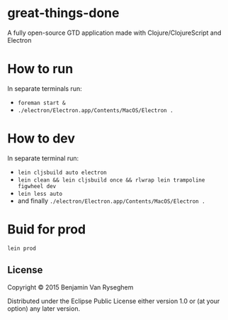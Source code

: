 # great-things-done

A fully open-source GTD application made with Clojure/ClojureScript and Electron

# How to run

In separate terminals run: 

- `foreman start &`
- `./electron/Electron.app/Contents/MacOS/Electron .`

# How to dev

In separate terminal run:

- `lein cljsbuild auto electron`
- `lein clean && lein cljsbuild once && rlwrap lein trampoline figwheel dev`
- `lein less auto`
- and finally `./electron/Electron.app/Contents/MacOS/Electron .`

# Buid for prod

    lein prod

## License

Copyright © 2015 Benjamin Van Ryseghem

Distributed under the Eclipse Public License either version 1.0 or (at
your option) any later version.
